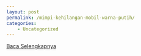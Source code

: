 ```yaml
---
layout: post
permalink: /mimpi-kehilangan-mobil-warna-putih/
categories:
    - Uncategorized
---
```


[Baca Selengkapnya](/02)